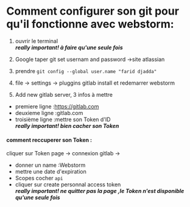 # Comment configurer son git pour qu'il fonctionne avec webstorm:

1. ouvrir le terminal <br/>
<strong><em>really important! à faire qu'une seule fois</em></strong>

2. Google taper git set usernam and password ->site atlassian

3. prendre     ` git config --global user.name "farid djadda" `

4. file -> settings -> pluggins gitlab install et redemarrer webstorm

5. Add new gitlab server, 3 infos à mettre <br/>
+ premiere ligne :https://gitlab.com
+ deuxieme ligne :gitlab.com
+ troisième ligne :mettre son Token d'ID <br/>
<strong><em>really important! bien cacher son Token </em></strong>

#### comment reccuperer son Token :

cliquer sur Token page -> connexion gitlab ->

+ donner un name :Webstorm
+ mettre une date d'expiration 
+ Scopes cocher `api`
+ cliquer sur create personnal access token <br/>
<strong><em>really important! ne quitter pas la page ,le Token n'est disponible qu'une seule fois </em></strong>